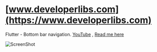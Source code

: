 
# [www.developerlibs.com](https://www.developerlibs.com)

Flutter - Bottom bar navigation. [YouTube](https://youtu.be/Udj77y0J0dc) , [Read me here](https://www.developerlibs.com/2018/07/flutter-bottom-navigation-bar.html)


![ScreenShot](https://github.com/DeveloperLibs/flutter_bottom_bar_navigation/blob/master/screen/bottom_navigation_gif.gif)

